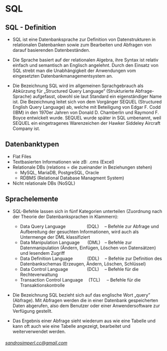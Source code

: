 # SQL

## SQL - Definition
* SQL ist eine Datenbanksprache zur Definition von Datenstrukturen in relationalen Datenbanken sowie zum Bearbeiten und Abfragen von darauf basierenden Datenbeständen.

* Die Sprache basiert auf der relationalen Algebra, ihre Syntax ist relativ einfach und semantisch an Englisch angelehnt. Durch den Einsatz von SQL strebt man die Unabhängigkeit der Anwendungen vom eingesetzten Datenbankmanagementsystem an.

* Die Bezeichnung SQL wird im allgemeinen Sprachgebrauch als Abkürzung für „Structured Query Language“ (Strukturierte Abfrage-Sprache) aufgefasst, obwohl sie laut Standard ein eigenständiger Name ist. Die Bezeichnung leitet sich von dem Vorgänger SEQUEL (Structured English Query Language) ab, welche mit Beteiligung von Edgar F. Codd (IBM) in den 1970er Jahren von Donald D. Chamberlin und Raymond F. Boyce entwickelt wurde. SEQUEL wurde später in SQL umbenannt, weil SEQUEL ein eingetragenes Warenzeichen der Hawker Siddeley Aircraft Company ist.

## Datenbanktypen
* Flat Files
* Textbasierten Informationen wie zB: .cms (Excel)
* Relationale DBs (relations = die zueinander in Beziehungen stehen)
   * MySQL, MariaDB, PostgreSQL, Oracle
   * RDBMS (Relational Database Managment System)
* Nicht relationale DBs (NoSQL)

## Sprachelemente
* SQL-Befehle lassen sich in fünf Kategorien unterteilen (Zuordnung nach der Theorie der Datenbanksprachen in Klammern):

    * Data Query Language &emsp;&emsp;&emsp;&emsp;&ensp;(DQL)&emsp;  – Befehle zur Abfrage und Aufbereitung der gesuchten Informationen, wird auch als Untermenge der DML klassifiziert
    * Data Manipulation Language &emsp;&ensp;(DML)&emsp;– Befehle zur Datenmanipulation (Ändern, Einfügen, Löschen von Datensätzen) und lesendem Zugriff
    * Data Definition Language &emsp;&emsp;&emsp;(DDL)&emsp; – Befehle zur Definition des Datenbankschemas (Erzeugen, Ändern, Löschen, Schlüssel)
    * Data Control Language &emsp;&emsp;&emsp;&emsp;(DCL)&emsp; – Befehle für die Rechteverwaltung
    * Transaction Control Language &emsp;(TCL)&emsp;&ensp;– Befehle für die Transaktionskontrolle

* Die Bezeichnung SQL bezieht sich auf das englische Wort „query” (Abfrage). Mit Abfragen werden die in einer Datenbank gespeicherten Daten abgerufen, also dem Benutzer oder einer Anwendersoftware zur Verfügung gestellt.
* Das Ergebnis einer Abfrage sieht wiederum aus wie eine Tabelle und kann oft auch wie eine Tabelle angezeigt, bearbeitet und weiterverwendet werden.



###### sandrosimperl.cc@gmail.com
